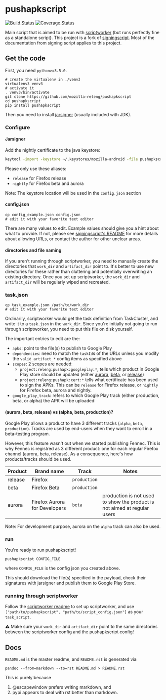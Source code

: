 pushapkscript
==============

[![Build Status](https://travis-ci.org/mozilla-releng/pushapkscript.svg?branch=master)](https://travis-ci.org/mozilla-releng/pushapkscript) [![Coverage Status](https://coveralls.io/repos/github/mozilla-releng/pushapkscript/badge.svg?branch=master)](https://coveralls.io/github/mozilla-releng/pushapkscript?branch=master)

Main script that is aimed to be run with [scriptworker](https://github.com/mozilla-releng/scriptworker) (but runs perfectly fine as a standalone script). This project is a fork of [signingscript](https://github.com/mozilla-releng/signingscript). Most of the documentation from signing script applies to this project.


Get the code
-------

First, you need `python>=3.5.0`.


    # create the virtualenv in ./venv3
    virtualenv3 venv3
    # activate it
    . venv3/bin/activate
    git clone https://github.com/mozilla-releng/pushapkscript
    cd pushapkscript
    pip install pushapkscript

Then you need to install [jarsigner](http://docs.oracle.com/javase/8/docs/technotes/tools/windows/jarsigner.html) (usually included with JDK).

### Configure

#### Jarsigner

Add the nightly certificate to the java keystore:
```sh
keytool -import -keystore ~/.keystores/mozilla-android -file pushapkscript/data/android-nightly.cer -alias nightly
```

Please only use these aliases:

* `release` for Firefox release
* `nightly` for Firefox beta and aurora

Note: The keystore location will be used in the `config.json` section

#### config.json
    cp config_example.json config.json
    # edit it with your favorite text editor

There are many values to edit. Example values should give you a hint about what to provide. If not, please see [signingscript's README](https://github.com/mozilla-releng/signingscript#config-json) for more details about allowing URLs, or contact the author for other unclear areas.

#### directories and file naming

If you aren't running through scriptworker, you need to manually create the directories that `work_dir` and `artifact_dir` point to.  It's better to use new directories for these rather than cluttering and potentially overwriting an existing directory.  Once you set up scriptworker, the `work_dir` and `artifact_dir` will be regularly wiped and recreated.


### task.json

    cp task_example.json /path/to/work_dir
    # edit it with your favorite text editor


Ordinarily, scriptworker would get the task definition from TaskCluster, and write it to a `task.json` in the `work_dir`.  Since you're initially not going to run through scriptworker, you need to put this file on disk yourself.

The important entries to edit are the:
 * `apks`: point to the file(s) to publish to Google Play
 * `dependencies`: need to match the `taskId`s of the URLs unless you modify the `valid_artifact_*` config items as specified above
 * `scopes`: 2 scopes are needed:
   * `project:releng:pushapk:googleplay:*`, tells which product in Google Play store should be updated (either [aurora](https://play.google.com/store/apps/details?id=org.mozilla.fennec_aurora), [beta](https://play.google.com/store/apps/details?id=org.mozilla.firefox_beta), or [release](https://play.google.com/store/apps/details?id=org.mozilla.firefox))
   * `project:releng:pushapk:cert:*` tells what certificate has been used to sign the APKs. This can be `release` for Firefox release, or `nightly` for Firefox beta, aurora and nightly.
 * `google_play_track`: refers to which Google Play track (either production, beta, or alpha) the APK will be uploaded

#### (aurora, beta, release) vs (alpha, beta, production)?

Google Play allows a product to have 3 different tracks (`alpha`, `beta`, `production`). Tracks are used by end-users when they want to enroll in a beta-testing program.

However, this feature wasn't out when we started publishing Fennec. This is why Fennec is registred as 3 different product: one for each regular Firefox channel (aurora, beta, release). As a consequence, here's how products/tracks should be used.

| Product | Brand name              | Track        | Notes |
| ------- | ----------------------- | ------------ | ----- |
| release | Firefox                 | `production` |       |
| beta    | Firefox Beta            | `production` |       |
| aurora  | Firefox Aurora for Developers | `beta` | production is not used to show the product is not aimed at regular users |

Note: For development purpose, aurora on the `alpha` track can also be used.

### run

You're ready to run pushapkscript!

    pushapkscript CONFIG_FILE

where `CONFIG_FILE` is the config json you created above.

This should download the file(s) specified in the payload, check their signatures with jarsigner and publish them to Google Play Store.

### running through scriptworker

Follow the [scriptworker readme](https://github.com/mozilla-releng/scriptworker/blob/master/README.rst) to set up scriptworker, and use `["path/to/pushapkscript", "path/to/script_config.json"]` as your `task_script`.

:warning: Make sure your `work_dir` and `artifact_dir` point to the same directories between the scriptworker config and the pushapkscript config!


Docs
----
`README.md` is the master readme, and `README.rst` is generated via

    pandoc --from=markdown --to=rst README.md > README.rst

This is purely because

1. @escapewindow prefers writing markdown, and
1. pypi appears to deal with rst better than markdown.
